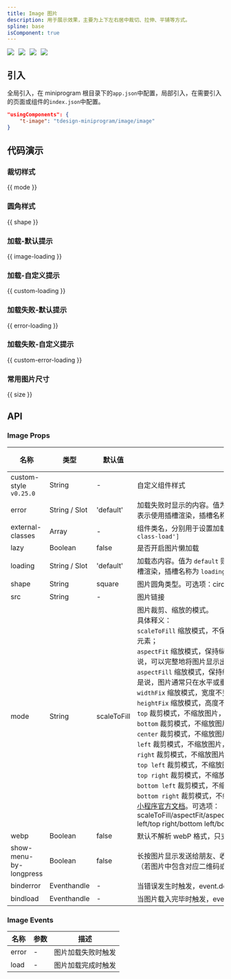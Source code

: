 ```yaml
---
title: Image 图片
description: 用于展示效果，主要为上下左右居中裁切、拉伸、平铺等方式。
spline: base
isComponent: true
---
```


<span class="coverages-badge" style="margin-right: 10px"><img src="https://img.shields.io/badge/coverages%3A%20lines-100%25-blue" /></span><span class="coverages-badge" style="margin-right: 10px"><img src="https://img.shields.io/badge/coverages%3A%20functions-100%25-blue" /></span><span class="coverages-badge" style="margin-right: 10px"><img src="https://img.shields.io/badge/coverages%3A%20statements-100%25-blue" /></span><span class="coverages-badge" style="margin-right: 10px"><img src="https://img.shields.io/badge/coverages%3A%20branches-100%25-blue" /></span>
## 引入

全局引入，在 miniprogram 根目录下的`app.json`中配置，局部引入，在需要引入的页面或组件的`index.json`中配置。

```json
"usingComponents": {
    "t-image": "tdesign-miniprogram/image/image"
}
```

## 代码演示

### 裁切样式
{{ mode }}


### 圆角样式

{{ shape }}

### 加载-默认提示

{{ image-loading }}


### 加载-自定义提示

{{ custom-loading }}

### 加载失败-默认提示

{{ error-loading }}

### 加载失败-自定义提示

{{ custom-error-loading }}

### 常用图片尺寸

{{ size }}


## API
### Image Props

名称 | 类型 | 默认值 | 说明 | 必传
-- | -- | -- | -- | --
custom-style `v0.25.0` | String | - | 自定义组件样式 | N
error | String / Slot | 'default' | 加载失败时显示的内容。值为 `default` 则表示使用默认加载失败风格；值为空或者 `slot` 表示使用插槽渲染，插槽名称为 `error`；值为其他则表示普通文本内容，如“加载失败” | N
external-classes | Array | - | 组件类名，分别用于设置加载组件外层元素，中间内容等元素类名。`['t-class', 't-class-load']` | N
lazy | Boolean | false | 是否开启图片懒加载 | N
loading | String / Slot | 'default' | 加载态内容。值为 `default` 则表示使用默认加载中风格；值为空或者 `slot` 表示使用插槽渲染，插槽名称为 `loading`；值为其他则表示普通文本内容，如“加载中” | N
shape | String | square | 图片圆角类型。可选项：circle/round/square | N
src | String | - | 图片链接 | N
mode | String | scaleToFill | 图片裁剪、缩放的模式。<br />具体释义：<br />`scaleToFill` 缩放模式，不保持纵横比缩放图片，使图片的宽高完全拉伸至填满 image 元素；<br />`aspectFit` 缩放模式，保持纵横比缩放图片，使图片的长边能完全显示出来。也就是说，可以完整地将图片显示出来。；<br />`aspectFill` 缩放模式，保持纵横比缩放图片，只保证图片的短边能完全显示出来。也就是说，图片通常只在水平或垂直方向是完整的，另一个方向将会发生截取。；<br />`widthFix` 缩放模式，宽度不变，高度自动变化，保持原图宽高比不变；<br />`heightFix` 缩放模式，高度不变，宽度自动变化，保持原图宽高比不变；<br />`top` 裁剪模式，不缩放图片，只显示图片的顶部区域；<br />`bottom` 裁剪模式，不缩放图片，只显示图片的底部区域；<br />`center` 裁剪模式，不缩放图片，只显示图片的中间区域；<br />`left` 裁剪模式，不缩放图片，只显示图片的左边区域；<br />`right` 裁剪模式，不缩放图片，只显示图片的右边区域；<br />`top left` 裁剪模式，不缩放图片，只显示图片的左上边区域；<br />`top right` 裁剪模式，不缩放图片，只显示图片的右上边区域；<br />`bottom left` 裁剪模式，不缩放图片，只显示图片的左下边区域；<br />`bottom right` 裁剪模式，不缩放图片，只显示图片的右下边区域。<br />[小程序官方文档](https://developers.weixin.qq.com/miniprogram/dev/component/image.html)。可选项：scaleToFill/aspectFit/aspectFill/widthFix/heightFix/top/bottom/center/left/right/top left/top right/bottom left/bottom right | N
webp | Boolean | false | 默认不解析 webP 格式，只支持网络资源 | N
show-menu-by-longpress | Boolean | false | 长按图片显示发送给朋友、收藏、保存图片、搜一搜、打开名片/前往群聊/打开小程序（若图片中包含对应二维码或小程序码）的菜单。 | N
binderror | Eventhandle | - | 当错误发生时触发，event.detail = {errMsg} | N
bindload | Eventhandle | - | 当图片载入完毕时触发，event.detail = {height, width} | N

### Image Events

名称 | 参数 | 描述
-- | -- | --
error | \- | 图片加载失败时触发
load | \- | 图片加载完成时触发

